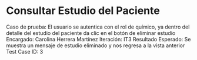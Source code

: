 # Consultar Estudio del Paciente

Caso de prueba: El usuario se autentica con el rol de químico, ya dentro del detalle del estudio del paciente da clic en el botón de eliminar estudio
Encargado: Carolina Herrera Martínez
Iteración: IT3
Resultado Esperado: Se muestra un mensaje de estudio eliminado y nos regresa a la vista anterior
Test Case ID: 3